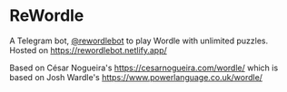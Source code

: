 # ReWordle

A Telegram bot, [@rewordlebot](https://t.me/rewordlebot) to play Wordle with unlimited puzzles. Hosted on https://rewordlebot.netlify.app/

Based on César Nogueira's https://cesarnogueira.com/wordle/ which is based on Josh Wardle's https://www.powerlanguage.co.uk/wordle/

